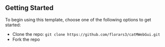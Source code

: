 ## Getting Started

To begin using this template, choose one of the following options to get started:
* Clone the repo: `git clone https://github.com/florars3/catMWebGui.git`
* Fork the repo

